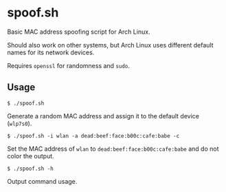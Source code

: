 spoof.sh
========

Basic MAC address spoofing script for Arch Linux.

Should also work on other systems, but Arch Linux uses different default names for its network devices.

Requires `openssl` for randomness and `sudo`.

Usage
-----

`$ ./spoof.sh`

Generate a random MAC address and assign it to the default device (`wlp7s0`).

`$ ./spoof.sh -i wlan -a dead:beef:face:b00c:cafe:babe -c`

Set the MAC address of `wlan` to `dead:beef:face:b00c:cafe:babe` and do not color the output.

`$ ./spoof.sh -h`

Output command usage.
